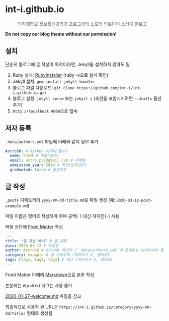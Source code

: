 # int-i.github.io

> 인하대학교 정보통신공학과 프로그래밍 소모임 인트아이 스터디 블로그

**Do not copy our blog theme without our permission!**

## 설치

단순히 블로그에 글 작성이 목적이라면, Jekyll을 설치하지 않아도 됨

1. Ruby 설치: [RubyInstaller](https://rubyinstaller.org/) (ruby -v으로 설치 확인)
2. Jekyll 설치: `gem install jekyll bundler`
3. 블로그 파일 다운로드: `git clone https://github.com/int-i/int-i.github.io.git`
4. 블로그 실행: `jekyll serve` 또는 `jekyll s` (초안을 포함시키려면 `--drafts` 옵션 추가)
5. `http://localhost:4000`으로 접속

## 저자 등록

`_data/authors.yml` 파일에 아래와 같이 정보 추가

```yml
Astro36: # GitHub 아이디(필수)
  name: 박승재 # 이름(필수)
  email: astro.psj@gmail.com # 이메일
  admission_year: 2019 # 학번(입학년도)
  graduated: false # 졸업여부
```

## 글 작성

`_posts` 디렉토리에 `yyyy-mm-dd-title.md`로 파일 생성 (예: `2020-03-12-post-example.md`)

파일 이름은 영어로 작성해야 하며 공백(` `) 대신 하이픈(`-`) 사용

파일 상단에 [Front Matter](https://jekyllrb.com/docs/front-matter/) 작성

```yml
---
title: "글 작성 예시" # 글 제목
date: 2020-03-12 # 작성일
author: Astro36 # GitHub 아이디 (`_data/authors.yml`에 존재하는 아이디여야 됨)
category: example # 글 카테고리 (띄어쓰기 X, 영어로)
tags: [tag1, tag2, tag3] # 태그 (띄어쓰기 X, 영어로)
---
```

Front Matter 아래에 [Markdown](https://guides.github.com/features/mastering-markdown/)으로 본문 작성

본문에는 `#`(=`<h1>`) 태그는 사용 불가

[2020-01-27-welcome.md](./_posts/2020-01-27-welcome.md) 파일을 참고

최종적으로 사용자 글 URL은 `https://int-i.github.io/category/yyyy-mm-dd/title/` 형태로 생성됨
